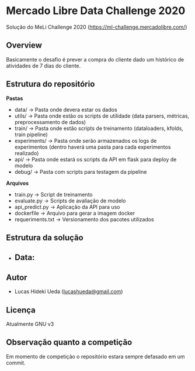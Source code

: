 # Mercado Libre Data Challenge 2020

Solução do MeLi Challenge 2020 (https://ml-challenge.mercadolibre.com/)

## Overview

Basicamente o desafio é prever a compra do cliente dado um histórico de atividades de 7 dias do cliente. 

## Estrutura do repositório

**Pastas**
- data/ -> Pasta onde devera estar os dados
- utils/ -> Pasta onde estão os scripts de utilidade (data parsers, métricas, preprocessamento de dados)
- train/ -> Pasta onde estão scripts de treinamento (dataloaders, kfolds, train pipeline)
- experiments/ -> Pasta onde serão armazenados os logs de experimentos (dentro haverá uma pasta para cada experimentos realizado)
- api/ -> Pasta onde estará os scripts da API em flask para deploy de modelo
- debug/ -> Pasta com scripts para testagem da pipeline

**Arquivos**
- train.py -> Script de treinamento
- evaluate.py -> Scripts de avaliação de modelo
- api_predict.py -> Aplicação da API para uso
- dockerfile -> Arquivo para gerar a imagem docker
- requeriments.txt -> Versionamento dos pacotes utilizados

## Estrutura da solução

- Data:
  - 


## Autor

- Lucas Hideki Ueda (lucashueda@gmail.com)

## Licença

Atualmente GNU v3

## Observação quanto a competição

Em momento de competição o repositório estara sempre defasado em um commit.
